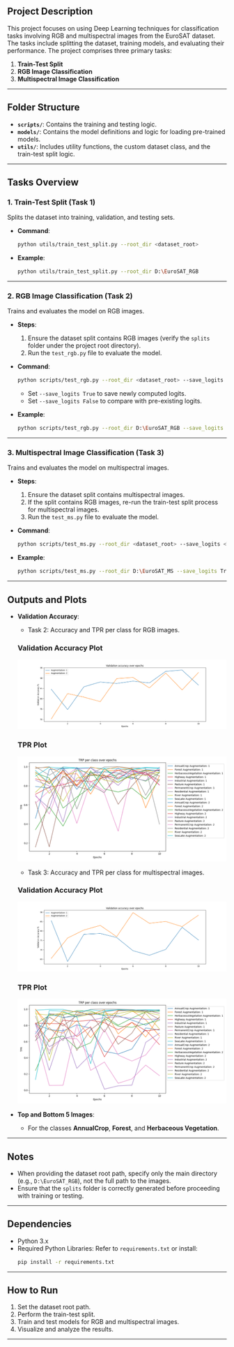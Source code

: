 ## Project Description

This project focuses on using Deep Learning techniques for classification tasks involving RGB and multispectral images from the EuroSAT dataset. The tasks include splitting the dataset, training models, and evaluating their performance. The project comprises three primary tasks:

1. **Train-Test Split**
2. **RGB Image Classification**
3. **Multispectral Image Classification**

---

## Folder Structure

- **`scripts/`**: Contains the training and testing logic.
- **`models/`**: Contains the model definitions and logic for loading pre-trained models.
- **`utils/`**: Includes utility functions, the custom dataset class, and the train-test split logic.

---

## Tasks Overview

### 1. Train-Test Split (Task 1)

Splits the dataset into training, validation, and testing sets.

- **Command**:
  ```bash
  python utils/train_test_split.py --root_dir <dataset_root>
  ```
- **Example**:
  ```bash
  python utils/train_test_split.py --root_dir D:\EuroSAT_RGB
  ```

---

### 2. RGB Image Classification (Task 2)

Trains and evaluates the model on RGB images.

- **Steps**:

  1. Ensure the dataset split contains RGB images (verify the `splits` folder under the project root directory).
  2. Run the `test_rgb.py` file to evaluate the model.

- **Command**:

  ```bash
  python scripts/test_rgb.py --root_dir <dataset_root> --save_logits <True|False>
  ```

  - Set `--save_logits True` to save newly computed logits.
  - Set `--save_logits False` to compare with pre-existing logits.

- **Example**:
  ```bash
  python scripts/test_rgb.py --root_dir D:\EuroSAT_RGB --save_logits False
  ```

---

### 3. Multispectral Image Classification (Task 3)

Trains and evaluates the model on multispectral images.

- **Steps**:

  1. Ensure the dataset split contains multispectral images.
  2. If the split contains RGB images, re-run the train-test split process for multispectral images.
  3. Run the `test_ms.py` file to evaluate the model.

- **Command**:
  ```bash
  python scripts/test_ms.py --root_dir <dataset_root> --save_logits <True|False>
  ```
- **Example**:
  ```bash
  python scripts/test_ms.py --root_dir D:\EuroSAT_MS --save_logits True
  ```

---

## Outputs and Plots

- **Validation Accuracy**:

  - Task 2: Accuracy and TPR per class for RGB images.

  ### Validation Accuracy Plot

  ![Validation Accuracy](test_results/Figure_1.png)

  ### TPR Plot

  ![True Positive Rate (TPR)](test_results/Figure_2.png)

  - Task 3: Accuracy and TPR per class for multispectral images.

  ### Validation Accuracy Plot

  ![Validation Accuracy](test_results/Figure_3.png)

  ### TPR Plot

  ![True Positive Rate (TPR)](test_results/Figure_4.png)

- **Top and Bottom 5 Images**:
  - For the classes **AnnualCrop**, **Forest**, and **Herbaceous Vegetation**.

---

## Notes

- When providing the dataset root path, specify only the main directory (e.g., `D:\EuroSAT_RGB`), not the full path to the images.
- Ensure that the `splits` folder is correctly generated before proceeding with training or testing.

---

## Dependencies

- Python 3.x
- Required Python Libraries: Refer to `requirements.txt` or install:
  ```bash
  pip install -r requirements.txt
  ```

---

## How to Run

1. Set the dataset root path.
2. Perform the train-test split.
3. Train and test models for RGB and multispectral images.
4. Visualize and analyze the results.

---

